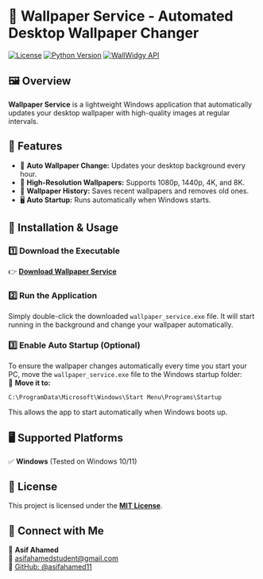 # 🌟 Wallpaper Service - Automated Desktop Wallpaper Changer  

[![License](https://img.shields.io/badge/License-MIT-blue.svg)](https://opensource.org/licenses/MIT)
[![Python Version](https://img.shields.io/badge/Python-3.6%2B-blue)](https://www.python.org/downloads/)
[![WallWidgy API](https://img.shields.io/badge/WallWidgy-API-orange)](https://www.wallwidgy.me/)

## 🖼️ Overview  
**Wallpaper Service** is a lightweight Windows application that automatically updates your desktop wallpaper with high-quality images at regular intervals.  

## 🚀 Features  
- 🔄 **Auto Wallpaper Change:** Updates your desktop background every hour.  
- 🎯 **High-Resolution Wallpapers:** Supports 1080p, 1440p, 4K, and 8K.  
- 💾 **Wallpaper History:** Saves recent wallpapers and removes old ones.  
- 🖥️ **Auto Startup:** Runs automatically when Windows starts.  

## 🔧 Installation & Usage  
### 1️⃣ Download the Executable  
👉 **[Download Wallpaper Service](https://raw.githubusercontent.com/asifahamed11/auto-wallpaper-changer/refs/heads/main/dist/wallpaper_service.exe)**  

### 2️⃣ Run the Application  
Simply double-click the downloaded `wallpaper_service.exe` file. It will start running in the background and change your wallpaper automatically.  

### 3️⃣ Enable Auto Startup (Optional)  
To ensure the wallpaper changes automatically every time you start your PC, move the `wallpaper_service.exe` file to the Windows startup folder:  
📂 **Move it to:**  
```
C:\ProgramData\Microsoft\Windows\Start Menu\Programs\Startup
```
This allows the app to start automatically when Windows boots up.  

## 🖥️ Supported Platforms  
✅ **Windows** (Tested on Windows 10/11)  

## 📜 License  
This project is licensed under the **[MIT License](https://github.com/asifahamed11/auto-wallpaper-changer/blob/4f084c7edf034b15050f5c166ade7a085a8df633/LICENSE)**.  

## 💬 Connect with Me  
👤 **Asif Ahamed**  
📧 [asifahamedstudent@gmail.com](mailto:asifahamedstudent@gmail.com)  
🐙 [GitHub: @asifahamed11](https://github.com/asifahamed11)  

